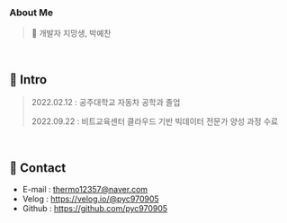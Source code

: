 ### About Me
>🌱 개발자 지망생, 박예찬
</br>

## :pushpin: Intro
>2022.02.12 : 공주대학교 자동차 공학과 졸업
>
>2022.09.22 : 비트교육센터 클라우드 기반 빅데이터 전문가 양성 과정 수료

</br>

## :pushpin: Contact
- E-mail : thermo12357@naver.com
- Velog : https://velog.io/@pyc970905
- Github : https://github.com/pyc970905
</br>

<!--
**pyc970905/pyc970905** is a ✨ _special_ ✨ repository because its `README.md` (this file) appears on your GitHub profile.

Here are some ideas to get you started:

- 🔭 I’m currently working on ...
- 🌱 I’m currently learning ...
- 👯 I’m looking to collaborate on ...
- 🤔 I’m looking for help with ...
- 💬 Ask me about ...
- 📫 How to reach me: ...
- 😄 Pronouns: ...
- ⚡ Fun fact: ...
-->
